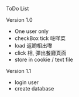 ToDo List

Version 1.0
- One user only
- checkBox tick 咗咩菜
- load 返啲相出嚟
- click 相, 彈出餐廳頁面
- store in cookie / text file

Version 1.1
- login user
- create database